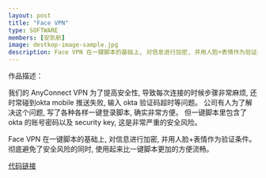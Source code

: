 ```yaml
---
layout: post
title: "Face VPN"
type: SOFTWARE
members: [安凯航]
image: destkop-image-sample.jpg
description: Face VPN 在一键脚本的基础上, 对信息进行加密, 并用人脸+表情作为验证条件。彻底避免了安全风险的同时, 使用起来比一键脚本更加的方便流畅。
---
```

作品描述：

我们的 AnyConnect VPN 为了提高安全性, 导致每次连接的时候步骤非常麻烦, 还时常碰到okta mobile 推送失败, 输入 okta 验证码超时等问题。
公司有人为了解决这个问题, 写了各种各样一键登录脚本, 确实非常方便。
但一键脚本里包含了 okta 的账号密码以及 security key, 这是非常严重的安全风险。

Face VPN 在一键脚本的基础上, 对信息进行加密, 并用人脸+表情作为验证条件。彻底避免了安全风险的同时, 使用起来比一键脚本更加的方便流畅。

[代码链接][CodeBase]

[CodeBase]: https://git.thoughtworks.net/newbie/face_vpn.git
